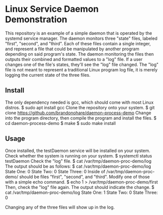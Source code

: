 Linux Service Daemon Demonstration
==================================

This repository is an example of a simple daemon that is operated by the systemd service manager.
The daemon monitors three "state" files, labeled "first", "second", and "third". Each of these files contain a single integer, and represent a file that could be manipulated by another program depending on said program's state. The daemon monitoring the files then outputs their combined and formatted values to a "log" file. If a user changes one of the file's states, they'll see the "log" file changed. The "log" file is not meant to represent a traditional Linux program log file, it is merely logging the current state of the three files. 

Install
-------
The only dependency needed is gcc, which should come with most Linux distros.
	$ sudo apt install gcc
Clone the repository onto your system.
	$ git clone https://github.com/brandonohare/daemon-process-demo
Change into the program directory, then compile the program and install the files.
	$ cd daemon-process-demo
	$ make
	$ sudo make install

Usage
-----
Once installed, the testDaemon service will be installed on your system.
Check whether the system is running on your system.
	$ systemctl status testDaemon
Check the "log" file.
	$ cat /var/tmp/daemon-proc-demo/log
The output should be as follows:
	$ cat /var/tmp/daemon-proc-demo/log
	State One: 0
	State Two: 0
	State Three: 0
Inside of /var/tmp/daemon-proc-demo/ should be files "first", "second", and "third".
Modify one of those with a simple echo command.
	$ echo 1 > /var/tmp/daemon-proc-demo/first
Then, check the "log" file again. The output should indicate the change. 
	$ cat /var/tmp/daemon-proc-demo/log
	State One: 1
	State Two: 0
	State Three: 0

Changing any of the three files will show up in the log. 
	
